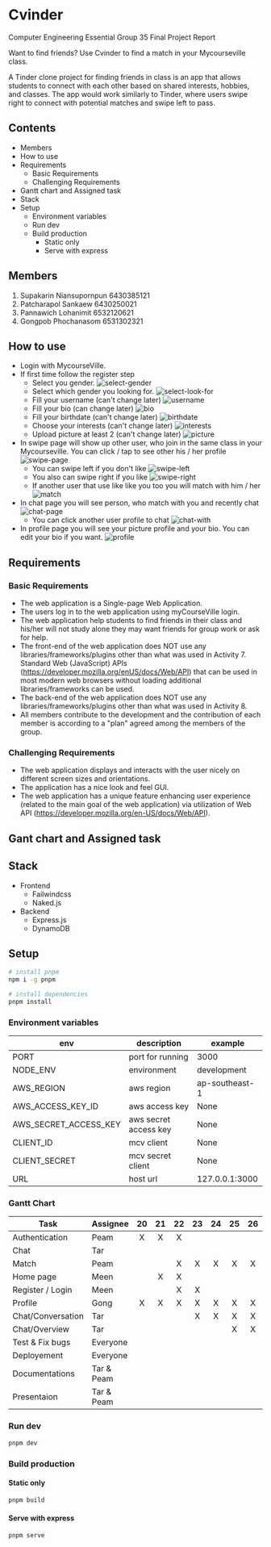 # Cvinder

Computer Engineering Essential Group 35 Final Project Report

Want to find friends? Use Cvinder to find a match in your Mycourseville class.

A Tinder clone project for finding friends in class is an app that allows students to connect with each other based on shared interests, hobbies, and classes. The app would work similarly to Tinder, where users swipe right to connect with potential matches and swipe left to pass.

## Contents

- Members
- How to use
- Requirements
  - Basic Requirements
  - Challenging Requirements
- Gantt chart and Assigned task
- Stack
- Setup
  - Environment variables
  - Run dev
  - Build production
    - Static only
    - Serve with express

## Members

1. Supakarin Niansupornpun 6430385121
2. Patcharapol Sankaew 6430250021
3. Pannawich Lohanimit 6532120621
4. Gongpob Phochanasom 6531302321

## How to use

- Login with MycourseVille.
- If first time follow the register step
    - Select you gender.
    ![select-gender](./assets/select-gender.png)
    - Select which gender you looking for.
    ![select-look-for](./assets/select-looking-for.png)
    - Fill your username (can't change later)
    ![username](./assets/username.png)
    - Fill your bio (can change later)
    ![bio](./assets/bio.png)
    - Fill your birthdate (can't change later)
    ![birthdate](./assets/birthdate.png)
    - Choose your interests (can't change later)
    ![interests](./assets/interests.png)
    - Upload picture at least 2 (can't change later)
    ![picture](./assets/picture.png)
- In swipe page will show up other user, who join in the same class in your Mycourseville. You can click / tap to see other his / her profile
![swipe-page](./assets/swipe-page.png)
    - You can swipe left if you don't like
    ![swipe-left](./assets/swipe-left.png)
    - You also can swipe right if you like
    ![swipe-right](./assets/swipe-right.png)
    - If another user that use like like you too you will match with him / her
    ![match](./assets/match.png)
- In chat page you will see person, who match with you and recently chat
![chat-page](./assets/chat-page.png)
    - You can click another user profile to chat
    ![chat-with](./assets/chat-with.png)
- In profile page you will see your picture profile and your bio. You can edit your bio if you want.
![profile](./assets/profile.png)




## Requirements

### Basic Requirements

- The web application is a Single-page Web Application.
- The users log in to the web application using myCourseVille login.
- The web application help students to find friends in their class and his/her will not study alone they may want friends for group work or ask for help.
- The front-end of the web application does NOT use any libraries/frameworks/plugins other than what was used in Activity 7. Standard Web (JavaScript) APIs (https://developer.mozilla.org/enUS/docs/Web/API) that can be used in most modern web browsers without loading additional libraries/frameworks can be used.
- The back-end of the web application does NOT use any libraries/frameworks/plugins other than what was used in Activity 8.
- All members contribute to the development and the contribution of each member is according to a "plan" agreed among the members of the group. 

### Challenging Requirements

- The web application displays and interacts with the user nicely on different screen sizes and orientations.
- The application has a nice look and feel GUI.
- The web application has a unique feature enhancing user experience (related to the main goal of the web application) via utilization of Web API (https://developer.mozilla.org/en-US/docs/Web/API).

## Gant chart and Assigned task

## Stack

- Frontend
  - Failwindcss
  - Naked.js
- Backend
  - Express.js
  - DynamoDB

## Setup

```bash
# install pnpm
npm i -g pnpm

# install dependencies
pnpm install
```

### Environment variables

| env | description | example |
|---|---|---|
|PORT| port for running| 3000 |
|NODE_ENV| environment | development |
|AWS_REGION| aws region |ap-southeast-1|
|AWS_ACCESS_KEY_ID| aws access key| None |
|AWS_SECRET_ACCESS_KEY| aws secret access key | None |
|CLIENT_ID| mcv client | None|
|CLIENT_SECRET| mcv secret client |None |
|URL| host url |127.0.0.1:3000|

### Gantt Chart


| Task              | Assignee   | 20  | 21  | 22  | 23  | 24  | 25  | 26  | 27  | 28  | 29  | 30  |  1  |  2  |  3  |
| ----------------- | ---------- | :-: | :-: | :-: | :-: | :-: | :-: | :-: | :-: | :-: | :-: | :-: | :-: | :-: | :-: |
| Authentication    | Peam       |  X  |  X  |  X  |     |     |     |     |     |     |     |     |     |     |     |
| Chat              | Tar        |     |     |     |     |     |     |     |     |     |     |     |     |     |     |
| Match             | Peam       |     |     |  X  |  X  |  X  |  X  |  X  |     |     |     |     |     |     |     |
| Home page         | Meen       |     |  X  |  X  |     |     |     |     |     |     |     |     |     |     |     |
| Register / Login  | Meen       |     |     |  X  |  X  |     |     |     |     |     |     |     |     |     |     |
| Profile           | Gong       |  X  |  X  |  X  |  X  |  X  |  X  |  X  |     |     |     |     |     |     |     |
| Chat/Conversation | Tar        |     |     |     |  X  |  X  |  X  |  X  |  X  |     |     |     |     |     |     |
| Chat/Overview     | Tar        |     |     |     |     |     |  X  |  X  |  X  |  X  |     |     |     |     |     |
| Test & Fix bugs   | Everyone   |     |     |     |     |     |     |     |     |  X  |  X  |  X  |  X  |  X  |  X  |
| Deployement       | Everyone   |     |     |     |     |     |     |     |     |  X  |  X  |  X  |  X  |  X  |  X  |
| Documentations    | Tar & Peam |     |     |     |     |     |     |     |     |     |     |  X  |     |     |     |
| Presentaion       | Tar & Peam |     |     |     |     |     |     |     |     |     |     |     |  X  |     |     |

### Run dev

```bash
pnpm dev
```

### Build production

#### Static only

```bash
pnpm build
```

#### Serve with express

```bash
pnpm serve
```
